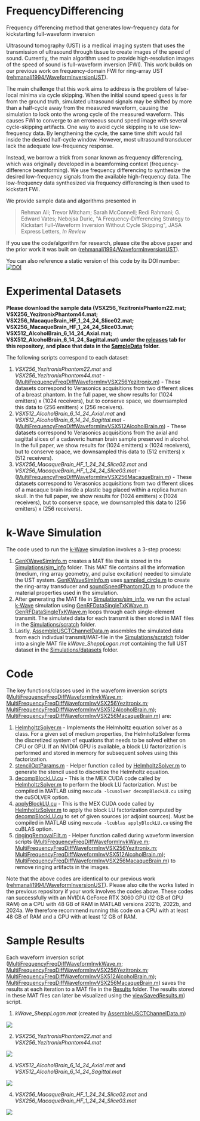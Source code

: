 # FrequencyDifferencing
Frequency differencing method that generates low-frequency data for kickstarting full-waveform inversion

Ultrasound tomography (UST) is a medical imaging system that uses the transmission of ultrasound through tissue to create images of the speed of sound.  Currently, the main algorithm used to provide high-resolution images of the speed of sound is full-waveform inversion (FWI).  This work builds on our previous work on frequency-domain FWI for ring-array UST ([rehmanali1994/WaveformInversionUST](https://github.com/rehmanali1994/WaveformInversionUST)).  

The main challenge that this work aims to address is the problem of false-local minima via cycle skipping. When the initial sound speed guess is far from the ground truth, simulated ultrasound signals may be shifted by more than a half-cycle away from the measured waveform, causing the simulation to lock onto the wrong cycle of the measured waveform.  This causes FWI to converge to an erroneous sound speed image with several cycle-skipping artifacts.  One way to avoid cycle skipping is to use low-frequency data.  By lengthening the cycle, the same time shift would fall inside the desired half-cycle window.  However, most ultrasound transducer lack the adequate low-frequency response.  

Instead, we borrow a trick from sonar known as frequency differencing, which was originally developed in a beamforming context (frequency-difference beamforming).  We use frequency differencing to synthesize the desired low-frequency signals from the available high-frequency data.  The low-frequency data synthesized via frequency differencing is then used to kickstart FWI.

We provide sample data and algorithms presented in

> Rehman Ali; Trevor Mitcham; Sarah McConnell; Redi Rahmani; G. Edward Vates; Nebojsa Duric, "A Frequency-Differencing Strategy to Kickstart Full-Waveform Inversion Without Cycle Skipping", JASA Express Letters, _In Review_

If you use the code/algorithm for research, please cite the above paper and the prior work it was built on ([rehmanali1994/WaveformInversionUST](https://github.com/rehmanali1994/WaveformInversionUST)). 

You can also reference a static version of this code by its DOI number:
[![DOI](https://zenodo.org/badge/859300408.svg)](https://zenodo.org/doi/10.5281/zenodo.13785187)

# Experimental Datasets

**Please download the sample data (VSX256_YezitronixPhantom22.mat; VSX256_YezitronixPhantom44.mat; VSX256_MacaqueBrain_HF_1_24_24_Slice02.mat; VSX256_MacaqueBrain_HF_1_24_24_Slice03.mat; VSX512_AlcoholBrain_6_14_24_Axial.mat; VSX512_AlcoholBrain_6_14_24_Sagittal.mat) under the [releases](https://github.com/rehmanali1994/FrequencyDifferencing/releases) tab for this repository, and place that data in the [SampleData](https://github.com/rehmanali1994/FrequencyDifferencing/tree/main/SampleData/) folder.**

The following scripts correspond to each dataset:
1) _VSX256_YezitronixPhantom22.mat_ and _VSX256_YezitronixPhantom44.mat_ - ([MultiFrequencyFreqDiffWaveformInvVSX256Yezitronix.m](https://github.com/rehmanali1994/FrequencyDifferencing/blob/main/MultiFrequencyFreqDiffWaveformInvVSX256Yezitronix.m)) - These datasets correspond to Verasonics acquisitions from two different slices of a breast phantom. In the full paper, we show results for (1024 emitters) x (1024 receivers), but to conserve space, we downsampled this data to (256 emitters) x (256 receivers).
2) _VSX512_AlcoholBrain_6_14_24_Axial.mat_ and _VSX512_AlcoholBrain_6_14_24_Sagittal.mat_ - ([MultiFrequencyFreqDiffWaveformInvVSX512AlcoholBrain.m](https://github.com/rehmanali1994/FrequencyDifferencing/blob/main/MultiFrequencyFreqDiffWaveformInvVSX512AlcoholBrain.m)) - These datasets correspond to Verasonics acquisitions from the axial and sagittal slices of a cadaveric human brain sample preserved in alcohol. In the full paper, we show results for (1024 emitters) x (1024 receivers), but to conserve space, we downsampled this data to (512 emitters) x (512 receivers).
3) _VSX256_MacaqueBrain_HF_1_24_24_Slice02.mat_ and _VSX256_MacaqueBrain_HF_1_24_24_Slice03.mat_ - ([MultiFrequencyFreqDiffWaveformInvVSX256MacaqueBrain.m](https://github.com/rehmanali1994/FrequencyDifferencing/blob/main/MultiFrequencyFreqDiffWaveformInvVSX256MacaqueBrain.m)) - These datasets correspond to Verasonics acquisitions from two different slices of a macaque brain inside a plastic bag placed within a replica human skull. In the full paper, we show results for (1024 emitters) x (1024 receivers), but to conserve space, we downsampled this data to (256 emitters) x (256 receivers).

# k-Wave Simulation

The code used to run the [k-Wave](http://www.k-wave.org/) simulation involves a 3-step process:

1) [GenKWaveSimInfo.m](https://github.com/rehmanali1994/FrequencyDifferencing/blob/main/Simulations/GenKWaveSimInfo.m) creates a MAT file that is stored in the [Simulations/sim_info](https://github.com/rehmanali1994/FrequencyDifferencing/tree/main/Simulations/sim_info) folder. This MAT file contains all the information (medium, ring array geometry, and pulse excitation) needed to simulate the UST system. [GenKWaveSimInfo.m](https://github.com/rehmanali1994/FrequencyDifferencing/blob/main/Simulations/GenKWaveSimInfo.m) uses [sampled_circle.m](https://github.com/rehmanali1994/FrequencyDifferencing/blob/main/Simulations/phantoms/sampled_circle.m) to create the ring-array transducer and [soundSpeedPhantom2D.m](https://github.com/rehmanali1994/FrequencyDifferencing/blob/main/Simulations/phantoms/soundSpeedPhantom2D.m) to produce the material properties used in the simulation. 
2) After generating the MAT file in [Simulations/sim_info](https://github.com/rehmanali1994/FrequencyDifferencing/tree/main/Simulations/sim_info), we run the actual [k-Wave](http://www.k-wave.org/) simulation using [GenRFDataSingleTxKWave.m](https://github.com/rehmanali1994/FrequencyDifferencing/blob/main/Simulations/GenRFDataSingleTxKWave.m). [GenRFDataSingleTxKWave.m](https://github.com/rehmanali1994/FrequencyDifferencing/blob/main/Simulations/GenRFDataSingleTxKWave.m) loops through each single-element transmit. The simulated data for each transmit is then stored in MAT files in the [Simulations/scratch](https://github.com/rehmanali1994/FrequencyDifferencing/tree/main/Simulations/scratch) folder.
3) Lastly, [AssembleUSCTChannelData.m](https://github.com/rehmanali1994/FrequencyDifferencing/blob/main/Simulations/AssembleUSCTChannelData.m) assembles the simulated data from each indivdual transmit/MAT-file in the [Simulations/scratch](https://github.com/rehmanali1994/FrequencyDifferencing/tree/main/Simulations/scratch) folder into a single MAT file _kWave_SheppLogan.mat_ containing the full UST dataset in the [Simulations/datasets](https://github.com/rehmanali1994/FrequencyDifferencing/tree/main/Simulations/datasets) folder.

# Code

The key functions/classes used in the waveform inversion scripts ([MultiFrequencyFreqDiffWaveformInvkWave.m](https://github.com/rehmanali1994/FrequencyDifferencing/blob/main/MultiFrequencyFreqDiffWaveformInvkWave.m); [MultiFrequencyFreqDiffWaveformInvVSX256Yezitronix.m](https://github.com/rehmanali1994/FrequencyDifferencing/blob/main/MultiFrequencyFreqDiffWaveformInvVSX256Yezitronix.m); [MultiFrequencyFreqDiffWaveformInvVSX512AlcoholBrain.m](https://github.com/rehmanali1994/FrequencyDifferencing/blob/main/MultiFrequencyFreqDiffWaveformInvVSX512AlcoholBrain.m)); [MultiFrequencyFreqDiffWaveformInvVSX256MacaqueBrain.m](https://github.com/rehmanali1994/FrequencyDifferencing/blob/main/MultiFrequencyFreqDiffWaveformInvVSX256MacaqueBrain.m)) are: 
1) [HelmholtzSolver.m](https://github.com/rehmanali1994/FrequencyDifferencing/blob/main/Functions/HelmholtzSolver.m) - Implements the Helmholtz equation solver as a class. For a given set of medium properties, the HelmholtzSolver forms the discretized system of equations that needs to be solved either on CPU or GPU. If an NVIDIA GPU is available, a block LU factorization is performed and stored in memory for subsequent solves using this factorization.
2) [stencilOptParams.m](https://github.com/rehmanali1994/FrequencyDifferencing/blob/main/Functions/stencilOptParams.m) - Helper function called by [HelmholtzSolver.m](https://github.com/rehmanali1994/FrequencyDifferencing/blob/main/Functions/HelmholtzSolver.m) to generate the stencil used to discretize the Helmholtz equation.
3) [decompBlockLU.cu](https://github.com/rehmanali1994/FrequencyDifferencing/blob/main/Functions/decompBlockLU.cu) - This is the MEX CUDA code called by [HelmholtzSolver.m](https://github.com/rehmanali1994/FrequencyDifferencing/blob/main/Functions/HelmholtzSolver.m) to perform the block LU factorization. Must be compiled in MATLAB using `mexcuda -lcusolver decompBlockLU.cu` using the cuSOLVER option.
4) [applyBlockLU.cu](https://github.com/rehmanali1994/FrequencyDifferencing/blob/main/Functions/applyBlockLU.cu) - This is the MEX CUDA code called by [HelmholtzSolver.m](https://github.com/rehmanali1994/FrequencyDifferencing/blob/main/Functions/HelmholtzSolver.m) to apply the block LU factorization computed by [decompBlockLU.cu](https://github.com/rehmanali1994/FrequencyDifferencing/blob/main/Functions/decompBlockLU.cu) to set of given sources (or adjoint sources). Must be compiled in MATLAB using `mexcuda -lcublas applyBlockLU.cu` using the cuBLAS option.
5) [ringingRemovalFilt.m](https://github.com/rehmanali1994/FrequencyDifferencing/blob/main/Functions/ringingRemovalFilt.m) - Helper function called during waveform inversion scripts ([MultiFrequencyFreqDiffWaveformInvkWave.m](https://github.com/rehmanali1994/FrequencyDifferencing/blob/main/MultiFrequencyFreqDiffWaveformInvkWave.m); [MultiFrequencyFreqDiffWaveformInvVSX256Yezitronix.m](https://github.com/rehmanali1994/FrequencyDifferencing/blob/main/MultiFrequencyFreqDiffWaveformInvVSX256Yezitronix.m); [MultiFrequencyFreqDiffWaveformInvVSX512AlcoholBrain.m](https://github.com/rehmanali1994/FrequencyDifferencing/blob/main/MultiFrequencyFreqDiffWaveformInvVSX512AlcoholBrain.m)); [MultiFrequencyFreqDiffWaveformInvVSX256MacaqueBrain.m](https://github.com/rehmanali1994/FrequencyDifferencing/blob/main/MultiFrequencyFreqDiffWaveformInvVSX256MacaqueBrain.m)) to remove ringing artifacts in the images.

Note that the above codes are identical to our previous work ([rehmanali1994/WaveformInversionUST](https://github.com/rehmanali1994/WaveformInversionUST)). Please also cite the works listed in the previous repository if your work involves the codes above. These codes ran successfully with an NVIDIA GeForce RTX 3060 GPU (12 GB of GPU RAM) on a CPU with 48 GB of RAM in MATLAB versions 2021b, 2022b, and 2024a. We therefore recommend running this code on a CPU with at least 48 GB of RAM and a GPU with at least 12 GB of RAM.

# Sample Results
Each waveform inversion script ([MultiFrequencyFreqDiffWaveformInvkWave.m](https://github.com/rehmanali1994/FrequencyDifferencing/blob/main/MultiFrequencyFreqDiffWaveformInvkWave.m); [MultiFrequencyFreqDiffWaveformInvVSX256Yezitronix.m](https://github.com/rehmanali1994/FrequencyDifferencing/blob/main/MultiFrequencyFreqDiffWaveformInvVSX256Yezitronix.m); [MultiFrequencyFreqDiffWaveformInvVSX512AlcoholBrain.m](https://github.com/rehmanali1994/FrequencyDifferencing/blob/main/MultiFrequencyFreqDiffWaveformInvVSX512AlcoholBrain.m)); [MultiFrequencyFreqDiffWaveformInvVSX256MacaqueBrain.m](https://github.com/rehmanali1994/FrequencyDifferencing/blob/main/MultiFrequencyFreqDiffWaveformInvVSX256MacaqueBrain.m)) saves the results at each iteration to a MAT file in the [Results](https://github.com/rehmanali1994/FrequencyDifferencing/tree/main/Results) folder. The results stored in these MAT files can later be visualized using the [viewSavedResults.m](https://github.com/rehmanali1994/FrequencyDifferencing/blob/main/viewSavedResults.m)) script. 

1) _kWave_SheppLogan.mat_ (created by [AssembleUSCTChannelData.m](https://github.com/rehmanali1994/FrequencyDifferencing/blob/main/Simulations/AssembleUSCTChannelData.m))

![](https://github.com/rehmanali1994/FrequencyDifferencing/blob/main/Results/Figure1_kWave.png)

2) _VSX256_YezitronixPhantom22.mat_ and _VSX256_YezitronixPhantom44.mat_

![](https://github.com/rehmanali1994/FrequencyDifferencing/blob/main/Results/Figure2_PhantomVSX.png)

4) _VSX512_AlcoholBrain_6_14_24_Axial.mat_ and _VSX512_AlcoholBrain_6_14_24_Sagittal.mat_ 

![](https://github.com/rehmanali1994/FrequencyDifferencing/blob/main/Results/Figure3_AlcoholBrain.png)

4) _VSX256_MacaqueBrain_HF_1_24_24_Slice02.mat_ and _VSX256_MacaqueBrain_HF_1_24_24_Slice03.mat_ 

![](https://github.com/rehmanali1994/FrequencyDifferencing/blob/main/Results/Figure4_MacaqueBrain.png)
